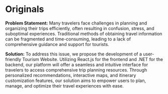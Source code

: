 # Originals

**Problem Statement:**
Many travelers face challenges in planning and organizing their trips efficiently, often resulting in confusion, stress, and suboptimal experiences. Traditional methods of obtaining travel information can be fragmented and time-consuming, leading to a lack of comprehensive guidance and support for tourists.

**Solution:**
To address this issue, we propose the development of a user-friendly Tourism Website. Utilizing React.js for the frontend and .NET for the backend, our platform will offer a seamless and intuitive interface for travelers to access comprehensive trip planning resources. Through personalized recommendations, interactive maps, and itinerary customization features, our solution aims to empower users to plan, manage, and optimize their travel experiences with ease.